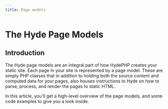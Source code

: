 ```yaml
---
title: Page models
---
```

# The Hyde Page Models

## Introduction

The Hyde page models are an integral part of how HydePHP creates your static site. Each page in your site is represented
by a page model. These are simply PHP classes that in addition to holding both the source content and computed data
for your pages, also houses instructions to Hyde on how to parse, process, and render the pages to static HTML.

In this article, you'll get a high-level overview of the page models, and some code examples to give you a look inside.

